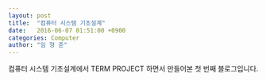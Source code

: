 ```yaml
---
layout: post
title:  "컴퓨터 시스템 기초설계"
date:   2016-06-07 01:51:00 +0900
categories: Computer
author: "임 형 준"
---
```



 컴퓨터 시스템 기초설계에서 TERM PROJECT 하면서 만들어본 첫 번째 블로그입니다.
